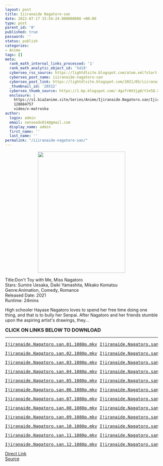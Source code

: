 ```yaml
---
layout: post
title: Iiiranaide Nagatoro-san
date: 2022-07-17 15:54:24.000000000 +00:00
type: post
parent_id: '0'
published: true
password: ''
status: publish
categories:
- Anime
tags: []
meta:
  rank_math_internal_links_processed: '1'
  rank_math_analytic_object_id: '5419'
  cyberseo_rss_source: https://lightdlsite.blogspot.com/atom.xml?start-index=1
  cyberseo_post_name: iiiranaide-nagatoro-san
  cyberseo_post_link: https://lightdlsite.blogspot.com/2021/05/iiiranaide-nagatoro-san.html
  _thumbnail_id: '28512'
  cyberseo_thumb_source: https://1.bp.blogspot.com/-4gzfrHX3jg0/YJx5Q-XFewI/AAAAAAAAAFY/LgDwp7baz5gyTqfdiN68iV6qAhzvVu6kQCLcBGAsYHQ/w288-h400/Screenshot_2021-05-13%2BDon%2527t%2BToy%2Bwith%2BMe%252C%2BMiss%2BNagatoro%2B%25282021%2529.png
  enclosure: |
    https://s1.bia2anime.site/Series/Anime/Ijiranaide.Nagatoro.san/Ijiranaide.Nagatoro.san.12.720p.Bia2Anime.mkv
    120884757
    video/x-matroska
author:
  login: admin
  email: senseads014@gmail.com
  display_name: admin
  first_name: ''
  last_name: ''
permalink: "/iiiranaide-nagatoro-san/"
---
```

<div class="separator" style="clear: both; text-align: center;"><a href="https://1.bp.blogspot.com/-4gzfrHX3jg0/YJx5Q-XFewI/AAAAAAAAAFY/LgDwp7baz5gyTqfdiN68iV6qAhzvVu6kQCLcBGAsYHQ/s838/Screenshot_2021-05-13%2BDon%2527t%2BToy%2Bwith%2BMe%252C%2BMiss%2BNagatoro%2B%25282021%2529.png" style="margin-left: 1em; margin-right: 1em;"><img border="0" data-original-height="838" data-original-width="602" height="400" src="{{ site.baseurl }}/assets/2022/07/Screenshot_2021-05-13%2BDon%2527t%2BToy%2Bwith%2BMe%252C%2BMiss%2BNagatoro%2B%25282021%2529.png" width="288" /></a></div>
<p>
<p>Title:Don't Toy with Me, Miss Nagatoro <br />Stars: Sumire Uesaka, Daiki Yamashita, Mikako Komatsu<br />Genre:Animation, Comedy, Romance<br />Released Date: 2021<br />Runtime: 24mins</p>
<p>High schooler Hayase Nagatoro loves to spend her free time doing one thing, and that is to bully her Senpai. After Nagatoro and her friends stumble upon the aspiring artist's drawings, they...&nbsp; </p>
<p><span style="font-size: 16px;"><b>CLICK ON LINKS BELOW TO DOWNLOAD</b></span></p>
<hr />
<pre><a href="https://s1.bia2anime.site/Series/Anime/Ijiranaide.Nagatoro.san/Ijiranaide.Nagatoro.san.01.1080p.Bia2Anime.mkv">Ijiranaide.Nagatoro.san.01.1080p.mkv</a> <a href="https://s1.bia2anime.site/Series/Anime/Ijiranaide.Nagatoro.san/Ijiranaide.Nagatoro.san.01.480p.Bia2Anime.mkv">Ijiranaide.Nagatoro.san.01.480p.mkv</a> <a href="https://s1.bia2anime.site/Series/Anime/Ijiranaide.Nagatoro.san/Ijiranaide.Nagatoro.san.01.720p.Bia2Anime.mkv">Ijiranaide.Nagatoro.san.01.720p.mkv</a> &nbsp;</pre>
<pre><a href="https://s1.bia2anime.site/Series/Anime/Ijiranaide.Nagatoro.san/Ijiranaide.Nagatoro.san.02.1080p.Bia2Anime.mkv">Ijiranaide.Nagatoro.san.02.1080p.mkv</a> <a href="https://s1.bia2anime.site/Series/Anime/Ijiranaide.Nagatoro.san/Ijiranaide.Nagatoro.san.02.480p.Bia2Anime.mkv">Ijiranaide.Nagatoro.san.02.480p.mkv</a> <a href="https://s1.bia2anime.site/Series/Anime/Ijiranaide.Nagatoro.san/Ijiranaide.Nagatoro.san.02.720p.Bia2Anime.mkv">Ijiranaide.Nagatoro.san.02.720p.mkv</a> &nbsp;</pre>
<pre><a href="https://s1.bia2anime.site/Series/Anime/Ijiranaide.Nagatoro.san/Ijiranaide.Nagatoro.san.03.1080p.Bia2Anime.mkv">Ijiranaide.Nagatoro.san.03.1080p.mkv</a> <a href="https://s1.bia2anime.site/Series/Anime/Ijiranaide.Nagatoro.san/Ijiranaide.Nagatoro.san.03.480p.Bia2Anime.mkv">Ijiranaide.Nagatoro.san.03.480p.mkv</a> <a href="https://s1.bia2anime.site/Series/Anime/Ijiranaide.Nagatoro.san/Ijiranaide.Nagatoro.san.03.720p.Bia2Anime.mkv">Ijiranaide.Nagatoro.san.03.720p.mkv</a> &nbsp;</pre>
<pre><a href="https://s1.bia2anime.site/Series/Anime/Ijiranaide.Nagatoro.san/Ijiranaide.Nagatoro.san.04.1080p.Bia2Anime.mkv">Ijiranaide.Nagatoro.san.04.1080p.mkv</a> <a href="https://s1.bia2anime.site/Series/Anime/Ijiranaide.Nagatoro.san/Ijiranaide.Nagatoro.san.04.480p.Bia2Anime.mkv">Ijiranaide.Nagatoro.san.04.480p.mkv</a> <a href="https://s1.bia2anime.site/Series/Anime/Ijiranaide.Nagatoro.san/Ijiranaide.Nagatoro.san.04.720p.Bia2Anime.mkv">Ijiranaide.Nagatoro.san.04.720p.mkv</a> &nbsp;</pre>
<pre><a href="https://s1.bia2anime.site/Series/Anime/Ijiranaide.Nagatoro.san/Ijiranaide.Nagatoro.san.05.1080p.Bia2Anime.mkv">Ijiranaide.Nagatoro.san.05.1080p.mkv</a> <a href="https://s1.bia2anime.site/Series/Anime/Ijiranaide.Nagatoro.san/Ijiranaide.Nagatoro.san.05.480p.Bia2Anime.mkv">Ijiranaide.Nagatoro.san.05.480p.mkv</a> <a href="https://s1.bia2anime.site/Series/Anime/Ijiranaide.Nagatoro.san/Ijiranaide.Nagatoro.san.05.720p.Bia2Anime.mkv">Ijiranaide.Nagatoro.san.05.720p.mkv</a> &nbsp;</pre>
<pre><a href="https://s1.bia2anime.site/Series/Anime/Ijiranaide.Nagatoro.san/Ijiranaide.Nagatoro.san.06.1080p.Bia2Anime.mkv">Ijiranaide.Nagatoro.san.06.1080p.mkv</a> <a href="https://s1.bia2anime.site/Series/Anime/Ijiranaide.Nagatoro.san/Ijiranaide.Nagatoro.san.06.480p.Bia2Anime.mkv">Ijiranaide.Nagatoro.san.06.480p.mkv</a> <a href="https://s1.bia2anime.site/Series/Anime/Ijiranaide.Nagatoro.san/Ijiranaide.Nagatoro.san.06.720p.Bia2Anime.mkv">Ijiranaide.Nagatoro.san.06.720p.mkv</a> &nbsp;</pre>
<pre><a href="https://s1.bia2anime.site/Series/Anime/Ijiranaide.Nagatoro.san/Ijiranaide.Nagatoro.san.07.1080p.Bia2Anime.mkv">Ijiranaide.Nagatoro.san.07.1080p.mkv</a> <a href="https://s1.bia2anime.site/Series/Anime/Ijiranaide.Nagatoro.san/Ijiranaide.Nagatoro.san.07.480p.Bia2Anime.mkv">Ijiranaide.Nagatoro.san.07.480p.mkv</a> <a href="https://s1.bia2anime.site/Series/Anime/Ijiranaide.Nagatoro.san/Ijiranaide.Nagatoro.san.07.720p.Bia2Anime.mkv">Ijiranaide.Nagatoro.san.07.720p.mkv</a> &nbsp;</pre>
<pre><a href="https://s1.bia2anime.site/Series/Anime/Ijiranaide.Nagatoro.san/Ijiranaide.Nagatoro.san.08.1080p.Bia2Anime.mkv">Ijiranaide.Nagatoro.san.08.1080p.mkv</a> <a href="https://s1.bia2anime.site/Series/Anime/Ijiranaide.Nagatoro.san/Ijiranaide.Nagatoro.san.08.480p.Bia2Anime.mkv">Ijiranaide.Nagatoro.san.08.480p.mkv</a> <a href="https://s1.bia2anime.site/Series/Anime/Ijiranaide.Nagatoro.san/Ijiranaide.Nagatoro.san.08.720p.Bia2Anime.mkv">Ijiranaide.Nagatoro.san.08.720p.mkv</a> &nbsp;</pre>
<pre><a href="https://s1.bia2anime.site/Series/Anime/Ijiranaide.Nagatoro.san/Ijiranaide.Nagatoro.san.09.1080p.Bia2Anime.mkv">Ijiranaide.Nagatoro.san.09.1080p.mkv</a> <a href="https://s1.bia2anime.site/Series/Anime/Ijiranaide.Nagatoro.san/Ijiranaide.Nagatoro.san.09.480p.Bia2Anime.mkv">Ijiranaide.Nagatoro.san.09.480p.mkv</a> <a href="https://s1.bia2anime.site/Series/Anime/Ijiranaide.Nagatoro.san/Ijiranaide.Nagatoro.san.09.720p.Bia2Anime.mkv">Ijiranaide.Nagatoro.san.09.720p.mkv</a> &nbsp;</pre>
<pre><a href="https://s1.bia2anime.site/Series/Anime/Ijiranaide.Nagatoro.san/Ijiranaide.Nagatoro.san.10.1080p.Bia2Anime.mkv">Ijiranaide.Nagatoro.san.10.1080p.mkv</a> <a href="https://s1.bia2anime.site/Series/Anime/Ijiranaide.Nagatoro.san/Ijiranaide.Nagatoro.san.10.480p.Bia2Anime.mkv">Ijiranaide.Nagatoro.san.10.480p.mkv</a> <a href="https://s1.bia2anime.site/Series/Anime/Ijiranaide.Nagatoro.san/Ijiranaide.Nagatoro.san.10.720p.Bia2Anime.mkv">Ijiranaide.Nagatoro.san.10.720p.mkv</a> &nbsp;</pre>
<pre><a href="https://s1.bia2anime.site/Series/Anime/Ijiranaide.Nagatoro.san/Ijiranaide.Nagatoro.san.11.1080p.Bia2Anime.mkv">Ijiranaide.Nagatoro.san.11.1080p.mkv</a> <a href="https://s1.bia2anime.site/Series/Anime/Ijiranaide.Nagatoro.san/Ijiranaide.Nagatoro.san.11.480p.Bia2Anime.mkv">Ijiranaide.Nagatoro.san.11.480p.mkv</a> <a href="https://s1.bia2anime.site/Series/Anime/Ijiranaide.Nagatoro.san/Ijiranaide.Nagatoro.san.11.720p.Bia2Anime.mkv">Ijiranaide.Nagatoro.san.11.720p.mkv</a> &nbsp;</pre>
<pre><a href="https://s1.bia2anime.site/Series/Anime/Ijiranaide.Nagatoro.san/Ijiranaide.Nagatoro.san.12.1080p.Bia2Anime.mkv">Ijiranaide.Nagatoro.san.12.1080p.mkv</a> <a href="https://s1.bia2anime.site/Series/Anime/Ijiranaide.Nagatoro.san/Ijiranaide.Nagatoro.san.12.480p.Bia2Anime.mkv">Ijiranaide.Nagatoro.san.12.480p.mkv</a> <a href="https://s1.bia2anime.site/Series/Anime/Ijiranaide.Nagatoro.san/Ijiranaide.Nagatoro.san.12.720p.Bia2Anime.mkv">Ijiranaide.Nagatoro.san.12.720p.mkv</a> </pre>
<link rel="stylesheet" href="https://cdnjs.cloudflare.com/ajax/libs/font-awesome/4.7.0/css/font-awesome.min.css" />
<div class="divbtn"> <a href="https://handymansurrender.com/fihup8buzv?key=94550f7ce39444073321dde3b8782f97" class="btn"><i class="fa fa-download"></i> Direct Link</a> <br /><a href="https://lightdlsite.blogspot.com/2021/05/iiiranaide-nagatoro-san.html">Source</a> </div>
